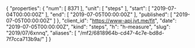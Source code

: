 {
  "properties": {
    "num": [
      8371
    ],
    "unit": [
      "steps"
    ],
    "start": [
      "2019-07-04T00:00:00Z"
    ],
    "end": [
      "2019-07-05T00:00:00Z"
    ],
    "published": [
      "2019-07-05T00:00:00Z"
    ]
  },
  "client_id": "https://www-api.jvt.me/fit",
  "date": "2019-07-05T00:00:00Z",
  "kind": "steps",
  "h": "h-measure",
  "slug": "2019/07/6xnnq",
  "aliases": [
    "/mf2/6818964b-cd47-4c7e-bd8d-7f7cca713b9a/"
  ]
}
